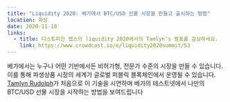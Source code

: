 ```yaml
---
title: "Liquidity 2020: 베가에서 BTC/USD 선물 시장을 만들고 출시하는 방법"
location: 화상
date: 2020-11-18
links:
  - title: 디스토피안 랩스의 liquidity 2020에서의 Tamlyn's 발표를 감상하세요.
    link: https://www.crowdcast.io/e/liquidity2020summit/53
---
```


베가에서는 누구나 어떤 기반에서든 비허가형, 전문가 수준의 시장을 만들 수 있습니다. 이를 통해 파생상품 시장의 세계가 글로벌 퍼블릭 블록체인에서 운영될 수 있습니다.  <a href="https://twitter.com/RudolphTamlyn">Tamlyn Rudolph</a>가 처음으로 이 기술을 시연하며 베가의 테스트넷에서 나만의 BTC/USD 선물 시장을 시작하는 방법을 보여드립니다
